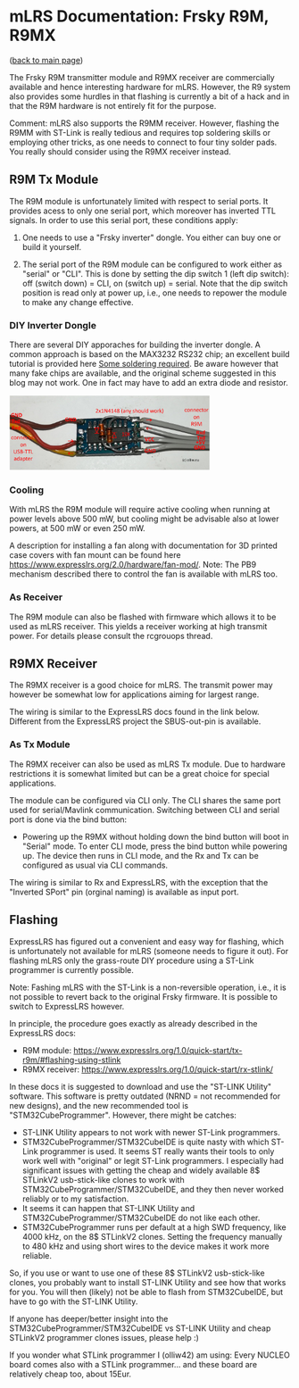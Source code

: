 # mLRS Documentation: Frsky R9M, R9MX #

([back to main page](../README.md))

The Frsky R9M transmitter module and R9MX receiver are commercially available and hence interesting hardware for mLRS. However, the R9 system also provides some hurdles in that flashing is currently a bit of a hack and in that the R9M hardware is not entirely fit for the purpose.

Comment: mLRS also supports the R9MM receiver. However, flashing the R9MM with ST-Link is really tedious and requires top soldering skills or employing other tricks, as one needs to connect to four tiny solder pads. You really should consider using the R9MX receiver instead.


## R9M Tx Module ##

The R9M module is unfortunately limited with respect to serial ports. It provides acess to only one serial port, which moreover has inverted TTL signals. In order to use this serial port, these conditions apply:

1. One needs to use a "Frsky inverter" dongle. You either can buy one or build it yourself.

2. The serial port of the R9M module can be configured to work either as "serial" or "CLI". This is done by setting the dip switch 1 (left dip switch): off (switch down) = CLI, on (switch up) = serial. Note that the dip switch position is read only at power up, i.e., one needs to repower the module to make any change effective.

### DIY Inverter Dongle ###

There are several DIY apporaches for building the inverter dongle. A common approach is based on the MAX3232 RS232 chip; an excellent build tutorial is provided here [Some soldering required](https://discuss.ardupilot.org/t/some-soldering-required/27613). Be aware however that many fake chips are available, and the original scheme suggested in this blog may not work. One in fact may have to add an extra diode and resistor.

<img src="images/frsky-max3232-inverter-scheme.jpg" width="360px">

### Cooling ###

With mLRS the R9M module will require active cooling when running at power levels above 500 mW, but cooling might be advisable also at lower powers, at 500 mW or even 250 mW.

A description for installing a fan along with documentation for 3D printed case covers with fan mount can be found here https://www.expresslrs.org/2.0/hardware/fan-mod/. Note: The PB9 mechanism described there to control the fan is available with mLRS too.

### As Receiver ###

The R9M module can also be flashed with firmware which allows it to be used as mLRS receiver. This yields a receiver working at high transmit power. For details please consult the rcgrouops thread. 


## R9MX Receiver ##

The R9MX receiver is a good choice for mLRS. The transmit power may however be somewhat low for applications aiming for largest range.

The wiring is similar to the ExpressLRS docs found in the link below. Different from the ExpressLRS project the SBUS-out-pin is available.

### As Tx Module ###

The R9MX receiver can also be used as mLRS Tx module. Due to hardware restrictions it is somewhat limited but can be a great choice for special applications. 

The module can be configured via CLI only. The CLI shares the same port used for serial/Mavlink communication. Switching between CLI and serial port is done via the bind button:
- Powering up the R9MX without holding down the bind button will boot in "Serial" mode. To enter CLI mode, press the bind button while powering up. The device then runs in CLI mode, and the Rx and Tx can be configured as usual via CLI commands.

The wiring is similar to Rx and ExpressLRS, with the exception that the "Inverted SPort" pin (orginal naming) is available as input port.


## Flashing ##

ExpressLRS has figured out a convenient and easy way for flashing, which is unfortunately not available for mLRS (someone needs to figure it out). For flashing mLRS only the grass-route DIY procedure using a ST-Link programmer is currently possible.

Note: Fashing mLRS with the ST-Link is a non-reversible operation, i.e., it is not possible to revert back to the original Frsky firmware. It is possible to switch to ExpressLRS however.

In principle, the procedure goes exactly as already described in the ExpressLRS docs:
- R9M module: https://www.expresslrs.org/1.0/quick-start/tx-r9m/#flashing-using-stlink
- R9MX receiver: https://www.expresslrs.org/1.0/quick-start/rx-stlink/

In these docs it is suggested to download and use the "ST-LINK Utility" software. This software is pretty outdated (NRND = not recommended for new designs), and the new recommended tool is "STM32CubeProgrammer". However, there might be catches:
- ST-LINK Utility appears to not work with newer ST-Link programmers.
- STM32CubeProgrammer/STM32CubeIDE is quite nasty with which ST-Link programmer is used. It seems ST really wants their tools to only work well with "original" or legit ST-Link programmers. I especially had significant issues with getting the cheap and widely available 8$ STLinkV2 usb-stick-like clones to work with STM32CubeProgrammer/STM32CubeIDE, and they then never worked reliably or to my satisfaction.
- It seems it can happen that ST-LINK Utility and STM32CubeProgrammer/STM32CubeIDE do not like each other.
- STM32CubeProgrammer runs per default at a high SWD frequency, like 4000 kHz, on the 8$ STLinkV2 clones. Setting the frequency manually to 480 kHz and using short wires to the device makes it work more reliable.

So, if you use or want to use one of these 8$ STLinkV2 usb-stick-like clones, you probably want to install ST-LINK Utility and see how that works for you. You will then (likely) not be able to flash from STM32CubeIDE, but have to go with the ST-LINK Utility.

If anyone has deeper/better insight into the STM32CubeProgrammer/STM32CubeIDE vs ST-LINK Utility and cheap STLinkV2 programmer clones issues, please help :)

If you wonder what STLink programmer I (olliw42) am using: Every NUCLEO board comes also with a STLink programmer... and these board are relatively cheap too, about 15Eur.

